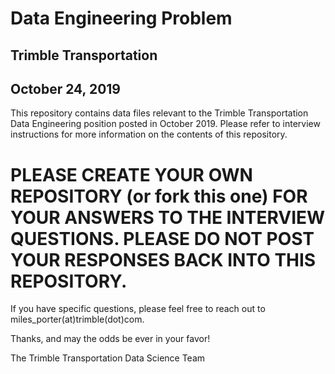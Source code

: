 # Data Engineering Problem
## Trimble Transportation
## October 24, 2019

This repository contains data files relevant to the Trimble Transportation Data Engineering position posted in October 2019.  Please refer to interview instructions for more information on the contents of this repository.

# PLEASE CREATE YOUR OWN REPOSITORY (or fork this one) FOR YOUR ANSWERS TO THE INTERVIEW QUESTIONS.  PLEASE DO NOT POST YOUR RESPONSES BACK INTO THIS REPOSITORY.

If you have specific questions, please feel free to reach out to miles_porter(at)trimble(dot)com.

Thanks, and may the odds be ever in your favor!

The Trimble Transportation Data Science Team
